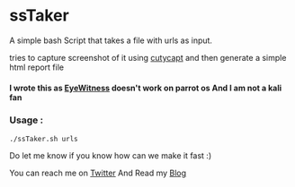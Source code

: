 # ssTaker



A simple bash Script that takes a file with urls as input.

tries to capture screenshot of it using [cutycapt](http://cutycapt.sourceforge.net/) 
and then generate a simple html report file


#### I wrote this as [EyeWitness](https://github.com/ChrisTruncer/EyeWitness) doesn't work on **parrot os** And I am not a kali fan  



### Usage :
`
./ssTaker.sh urls
`



Do let me know if you know how can we make it fast :)

You can reach me on [Twitter](https://twitter.com/nomanAli181)
And Read my [Blog](https://bugbaba.blogspot.com)
